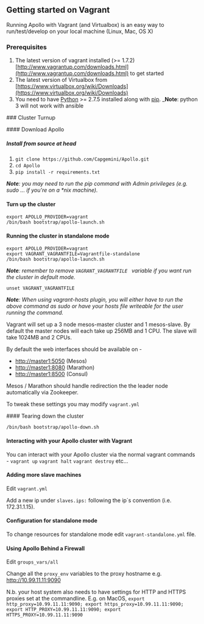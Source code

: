 ## Getting started on Vagrant

Running Apollo with Vagrant (and Virtualbox) is an easy way to run/test/develop on your local machine (Linux, Mac, OS X)

### Prerequisites

1. The latest version of vagrant installed (>= 1.7.2) [http://www.vagrantup.com/downloads.html](http://www.vagrantup.com/downloads.html) to get started
3. The latest version of Virtualbox from [https://www.virtualbox.org/wiki/Downloads](https://www.virtualbox.org/wiki/Downloads)
4. You need to have [Python](https://www.python.org/) >= 2.7.5 installed along with [pip](https://pip.pypa.io/en/latest/installing.html).
_**Note**: python 3 will not work with ansible

### Cluster Turnup

#### Download Apollo

##### Install from source at head
1. `git clone https://github.com/Capgemini/Apollo.git`
2. `cd Apollo`
3. `pip install -r requirements.txt`

_**Note**: you may need to run the pip command with Admin privileges (e.g. sudo ... if you're on a *nix machine)._

#### Turn up the cluster
```
export APOLLO_PROVIDER=vagrant
/bin/bash bootstrap/apollo-launch.sh
```

#### Running the cluster in standalone mode
```
export APOLLO_PROVIDER=vagrant
export VAGRANT_VAGRANTFILE=Vagrantfile-standalone
/bin/bash bootstrap/apollo-launch.sh
```
_**Note**: remember to remove ```VAGRANT_VAGRANTFILE ``` variable if you want run the cluster in default mode._

```
unset VAGRANT_VAGRANTFILE
```

_**Note**: When using vagrant-hosts plugin, you will either have to run the above command as sudo or have your hosts file writeable for the user running the command._

Vagrant will set up a 3 node mesos-master cluster and 1 mesos-slave. By default the master nodes will each take up 256MB and 1 CPU. The slave will take 1024MB and 2 CPUs.

By default the web interfaces should be available on -

- [http://master1:5050](http://master1:5050) (Mesos)
- [http://master1:8080](http://master1:8080) (Marathon)
- [http://master1:8500](http://master1:8500) (Consul)

Mesos / Marathon should handle redirection the the leader node automatically via Zookeeper.

To tweak these settings you may modify `vagrant.yml`


#### Tearing down the cluster
```
/bin/bash bootstrap/apollo-down.sh
```

#### Interacting with your Apollo cluster with Vagrant

You can interact with your Apollo cluster via the normal vagrant commands - `vagrant up` `vagrant halt` `vagrant destroy` etc...

#### Adding more slave machines

Edit `vagrant.yml`

Add a new ip under `slaves.ips:` following the ip´s convention (i.e. 172.31.1.15).

#### Configuration for standalone mode

To change resources for standalone mode edit ```vagrant-standalone.yml``` file.

#### Using Apollo Behind a Firewall

Edit `groups_vars/all`

Change all the `proxy_env` variables to the proxy hostname e.g. http://10.99.11.11:9090

N.b. your host system also needs to have settings for HTTP and HTTPS proxies set at the commandline. E.g. on MacOS, `export http_proxy=10.99.11.11:9090; export https_proxy=10.99.11.11:9090; export HTTP_PROXY=10.99.11.11:9090; export HTTPS_PROXY=10.99.11.11:9090`
